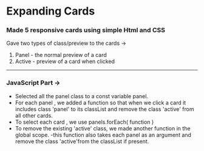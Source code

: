 # Expanding Cards

### Made 5 responsive cards using simple Html and CSS 

Gave two types of class/preview to the cards ->
1. Panel - the normal preview of a card
2. Active - preview of a card when clicked

***
### JavaScript Part ->

- Selected all the panel class to a const variable panel.
- For each panel , we added a function so that when we click a card it includes class 'panel' to its classList and remove the class 'active' from all other cards.
- To select each card , we use panels.forEach( function )
- To remove the existing 'active' class, we made another function in the global scope.
   -this function also takes each panel as an argument and remove the class 'active'from the classList if present.

